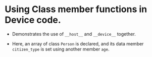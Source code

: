 # Using Class member functions in Device code.

- Demonstrates the use of `__host__` and `__device__` together.

- Here, an array of class `Person` is declared, and its data member `citizen_type` is set using another member `age`.
